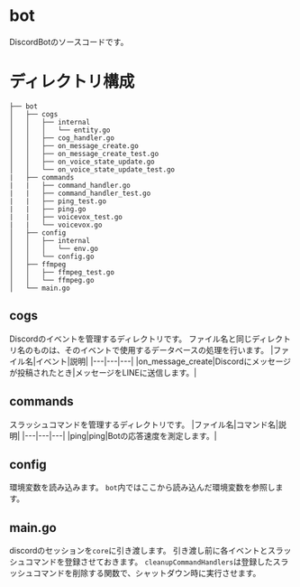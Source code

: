 # bot
DiscordBotのソースコードです。

# ディレクトリ構成
```
├── bot
│   ├── cogs
│   │   ├── internal
│   │   │   └── entity.go
│   │   ├── cog_handler.go
│   │   ├── on_message_create.go
│   │   ├── on_message_create_test.go
│   │   ├── on_voice_state_update.go
│   │   └── on_voice_state_update_test.go
|   ├── commands
|   |   ├── command_handler.go
|   |   ├── command_handler_test.go
|   |   ├── ping_test.go
|   |   ├── ping.go
|   |   ├── voicevox_test.go
|   |   └── voicevox.go
│   ├── config
│   │   ├── internal
│   │   │   └── env.go
│   │   └── config.go
│   ├── ffmpeg
│   │   ├── ffmpeg_test.go
│   │   └── ffmpeg.go
│   └── main.go
```

## cogs
Discordのイベントを管理するディレクトリです。
ファイル名と同じディレクトリ名のものは、そのイベントで使用するデータベースの処理を行います。
|ファイル名|イベント|説明|
|---|---|---|
|on_message_create|Discordにメッセージが投稿されたとき|メッセージをLINEに送信します。|

## commands
スラッシュコマンドを管理するディレクトリです。
|ファイル名|コマンド名|説明|
|---|---|---|
|ping|ping|Botの応答速度を測定します。|

## config
環境変数を読み込みます。
```bot```内ではここから読み込んだ環境変数を参照します。

## main.go
discordのセッションを```core```に引き渡します。
引き渡し前に各イベントとスラッシュコマンドを登録させておきます。
```cleanupCommandHandlers```は登録したスラッシュコマンドを削除する関数で、シャットダウン時に実行させます。
